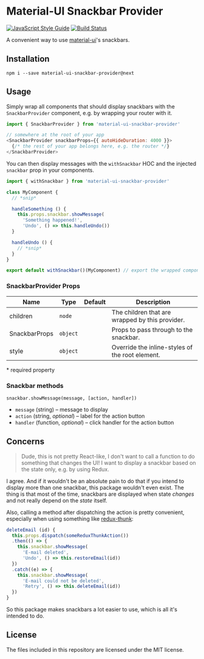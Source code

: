 # Material-UI Snackbar Provider
[![JavaScript Style Guide](https://img.shields.io/badge/code_style-standard-brightgreen.svg)](https://standardjs.com)
[![Build Status](https://travis-ci.org/TeamWertarbyte/material-ui-snackbar-provider.svg)](https://travis-ci.org/TeamWertarbyte/material-ui-snackbar-provider)

A convenient way to use [material-ui][]'s snackbars.

## Installation
```shell
npm i --save material-ui-snackbar-provider@next
```

## Usage
Simply wrap all components that should display snackbars with the `SnackbarProvider` component,
e.g. by wrapping your router with it.

```js
import { SnackbarProvider } from 'material-ui-snackbar-provider'

// somewhere at the root of your app
<SnackbarProvider snackbarProps={{ autoHideDuration: 4000 }}>
  {/* the rest of your app belongs here, e.g. the router */}
</SnackbarProvider>
```

You can then display messages with the `withSnackbar` HOC and the injected `snackbar` prop in your components.

```js
import { withSnackbar } from 'material-ui-snackbar-provider'

class MyComponent {
  // *snip*

  handleSomething () {
    this.props.snackbar.showMessage(
      'Something happened!',
      'Undo', () => this.handleUndo())
  }

  handleUndo () {
    // *snip*
  }
}

export default withSnackbar()(MyComponent) // export the wrapped component
```

### SnackbarProvider Props
|Name            |Type        |Default     |Description
|----------------|------------|------------|--------------------------------
|children|`node`||The children that are wrapped by this provider.
|SnackbarProps|`object`||Props to pass through to the snackbar.
|style|`object`||Override the inline-styles of the root element.

\* required property

### Snackbar methods
`snackbar.showMessage(message, [action, handler])`
* `message` (string) – message to display
* `action` (string, _optional_) – label for the action button
* `handler` (function, _optional_) – click handler for the action button

## Concerns
> Dude, this is not pretty React-like, I don't want to call a function to do something that changes the UI! I want to display a snackbar based on the state only, e.g. by using Redux.

I agree. And if it wouldn't be an absolute pain to do that if you intend to display more than one snackbar, this package wouldn't even exist. The thing is that most of the time, snackbars are displayed when state _changes_ and not really depend on the _state_ itself.

Also, calling a method after dispatching the action is pretty convenient, especially when using something like [redux-thunk][]:

```js
deleteEmail (id) {
  this.props.dispatch(someReduxThunkAction())
  .then(() => {
    this.snackbar.showMessage(
      'E-mail deleted',
      'Undo', () => this.restoreEmail(id))
  })
  .catch((e) => {
    this.snackbar.showMessage(
      'E-mail could not be deleted',
      'Retry', () => this.deleteEmail(id))
  })
}
```

So this package makes snackbars a lot easier to use, which is all it's intended to do.

[material-ui]: http://www.material-ui.com/#/
[redux-thunk]: https://github.com/gaearon/redux-thunk

## License

The files included in this repository are licensed under the MIT license.
